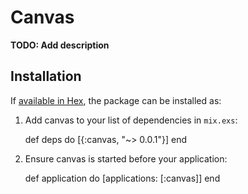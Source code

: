 # Canvas

**TODO: Add description**

## Installation

If [available in Hex](https://hex.pm/docs/publish), the package can be installed as:

  1. Add canvas to your list of dependencies in `mix.exs`:

        def deps do
          [{:canvas, "~> 0.0.1"}]
        end

  2. Ensure canvas is started before your application:

        def application do
          [applications: [:canvas]]
        end
